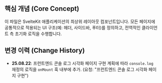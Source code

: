 ## 핵심 개념 (Core Concept)
이 파일은 SvelteKit 애플리케이션의 최상위 레이아웃 컴포넌트입니다. 모든 페이지에 공통적으로 적용되는 UI 구조(예: 헤더, 사이드바, 푸터)를 정의하고, 전역적인 클라이언트 측 초기화 로직을 수행합니다.

## 변경 이력 (Change History)
- **25.08.22**: 프런트엔드 콘솔 로그 시각화 페이지 구현 계획에 따라 `console.log` 재정의 로직을 `onMount` 훅 내부에 추가. (요청: "프런트엔드 콘솔 로그 시각화 페이지 구현")
